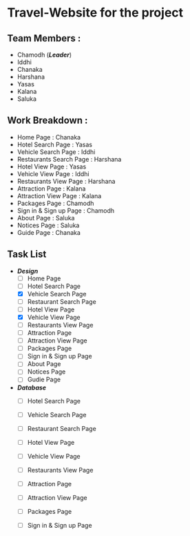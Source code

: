 # Travel-Website for the project

## Team Members :
  - Chamodh (**_Leader_**)
  - Iddhi
  - Chanaka
  - Harshana
  - Yasas
  - Kalana
  - Saluka

## Work Breakdown :

  - Home Page                 : Chanaka
  - Hotel Search Page         : Yasas
  - Vehicle Search Page       : Iddhi
  - Restaurants Search Page   : Harshana
  - Hotel View Page           : Yasas
  - Vehicle View Page         : Iddhi
  - Restaurants View Page     : Harshana
  - Attraction Page           : Kalana
  - Attraction View Page      : Kalana
  - Packages Page             : Chamodh
  - Sign in & Sign up Page    : Chamodh
  - About Page                : Saluka
  - Notices Page              : Saluka
  - Guide Page                : Chanaka

## Task List
- **_Design_**
  - [ ] Home Page
  - [ ] Hotel Search Page
  - [x] Vehicle Search Page
  - [ ] Restaurant Search Page
  - [ ] Hotel View Page
  - [x] Vehicle View Page
  - [ ] Restaurants View Page
  - [ ] Attraction Page
  - [ ] Attraction View Page
  - [ ] Packages Page
  - [ ] Sign in & Sign up Page
  - [ ] About Page
  - [ ] Notices Page
  - [ ] Gudie Page

- **_Database_**
  - [ ] Hotel Search Page
  - [ ] Vehicle Search Page
  - [ ] Restaurant Search Page
  - [ ] Hotel View Page
  - [ ] Vehicle View Page
  - [ ] Restaurants View Page
  - [ ] Attraction Page
  - [ ] Attraction View Page
  - [ ] Packages Page
  - [ ] Sign in & Sign up Page

